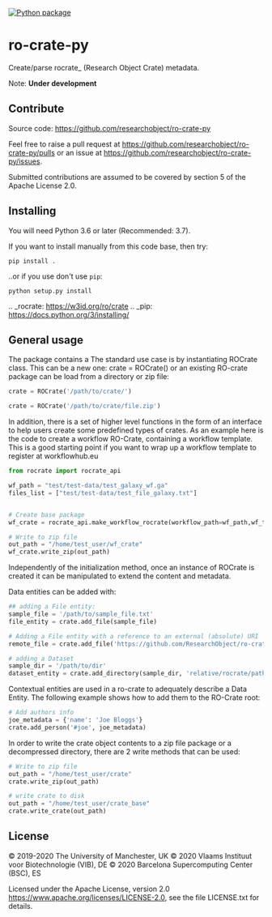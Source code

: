 [![Python package](https://github.com/ResearchObject/ro-crate-py/workflows/Python%20package/badge.svg)](https://github.com/ResearchObject/ro-crate-py/actions?query=workflow%3A%22Python+package%22)

# ro-crate-py

Create/parse rocrate_ (Research Object Crate) metadata.

Note: **Under development**

## Contribute


Source code: <https://github.com/researchobject/ro-crate-py>

Feel free to raise a pull request at <https://github.com/researchobject/ro-crate-py/pulls>
or an issue at <https://github.com/researchobject/ro-crate-py/issues>.

Submitted contributions are assumed to be covered by section 5 of the Apache License 2.0.

## Installing

You will need Python 3.6 or later (Recommended: 3.7).

If you want to install manually from this code base, then try:
```
pip install .
```

..or if you use don't use `pip`:
```
python setup.py install
```

.. _rocrate: https://w3id.org/ro/crate
.. _pip: https://docs.python.org/3/installing/

## General usage
The package contains a 
The standard use case is by instantiating ROCrate class. This can be a new one: 
crate = ROCrate() 
or an existing RO-crate package can be load from a directory or zip file:
```python
crate = ROCrate('/path/to/crate/')
```

```python
crate = ROCrate('/path/to/crate/file.zip')
```

In addition, there is a set of higher level functions in the form of an interface to help users create some predefined types of crates. 
As an example here is the code to create a workflow RO-Crate, containing a workflow template.
This is a good starting point if you want to wrap up a workflow template to register at workflowhub.eu


```python
from rocrate import rocrate_api

wf_path = "test/test-data/test_galaxy_wf.ga"
files_list = ["test/test-data/test_file_galaxy.txt"]


# Create base package
wf_crate = rocrate_api.make_workflow_rocrate(workflow_path=wf_path,wf_type="Galaxy",include_files=files_list)

# Write to zip file
out_path = "/home/test_user/wf_crate"
wf_crate.write_zip(out_path)

```

Independently of the initialization method, once an instance of ROCrate is created it can be manipulated to extend the content and metadata.

Data entities can be added with:

```python
## adding a File entity:
sample_file = '/path/to/sample_file.txt'
file_entity = crate.add_file(sample_file)

# Adding a File entity with a reference to an external (absolute) URI
remote_file = crate.add_file('https://github.com/ResearchObject/ro-crate-py/blob/master/test/test-data/test_galaxy_wf.ga', fetch_remote = False)

# adding a Dataset
sample_dir = '/path/to/dir'
dataset_entity = crate.add_directory(sample_dir, 'relative/rocrate/path')
```

Contextual entities are used in a ro-crate to adequately describe a Data Entity. The following example shows how to add them to the RO-Crate root:
```python
# Add authors info
joe_metadata = {'name': 'Joe Bloggs'}
crate.add_person('#joe', joe_metadata)
```

In order to write the crate object contents to a zip file package or a decompressed directory, there are 2 write methods that can be used:

```python
# Write to zip file
out_path = "/home/test_user/crate"
crate.write_zip(out_path)

# write crate to disk
out_path = "/home/test_user/crate_base"
crate.write_crate(out_path)
```

## License

© 2019-2020 The University of Manchester, UK 
© 2020 Vlaams Instituut voor Biotechnologie (VIB), DE 
© 2020 Barcelona Supercomputing Center (BSC), ES 

Licensed under the 
Apache License, version 2.0 <https://www.apache.org/licenses/LICENSE-2.0>, 
see the file LICENSE.txt for details.
